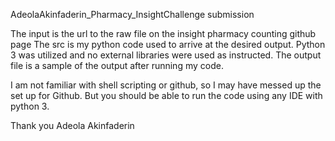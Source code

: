 AdeolaAkinfaderin_Pharmacy_InsightChallenge submission

The input is the url to the raw file on the insight pharmacy counting github page
The src is my python code used to arrive at the desired output. Python 3 was utilized and no external libraries were used as instructed.
The output file is a sample of the output after running my code.

I am not familiar with shell scripting or github, so I may have messed up the set up for Github. But you should be able to run the code using any IDE with python 3.

Thank you
Adeola Akinfaderin
